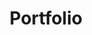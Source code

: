 --- 
layout: collection
permalink: /portfolio/
title: "Portfolio"
collection: portfolio
entries_layout: grid
---
